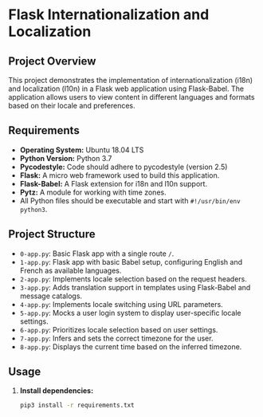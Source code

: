# Flask Internationalization and Localization

## Project Overview

This project demonstrates the implementation of internationalization (i18n) and localization (l10n) in a Flask web application using Flask-Babel. The application allows users to view content in different languages and formats based on their locale and preferences.

## Requirements

- **Operating System:** Ubuntu 18.04 LTS
- **Python Version:** Python 3.7
- **Pycodestyle:** Code should adhere to pycodestyle (version 2.5)
- **Flask:** A micro web framework used to build this application.
- **Flask-Babel:** A Flask extension for i18n and l10n support.
- **Pytz:** A module for working with time zones.
- All Python files should be executable and start with `#!/usr/bin/env python3`.

## Project Structure

- `0-app.py`: Basic Flask app with a single route `/`.
- `1-app.py`: Flask app with basic Babel setup, configuring English and French as available languages.
- `2-app.py`: Implements locale selection based on the request headers.
- `3-app.py`: Adds translation support in templates using Flask-Babel and message catalogs.
- `4-app.py`: Implements locale switching using URL parameters.
- `5-app.py`: Mocks a user login system to display user-specific locale settings.
- `6-app.py`: Prioritizes locale selection based on user settings.
- `7-app.py`: Infers and sets the correct timezone for the user.
- `8-app.py`: Displays the current time based on the inferred timezone.

## Usage

1. **Install dependencies:**
   ```bash
   pip3 install -r requirements.txt

